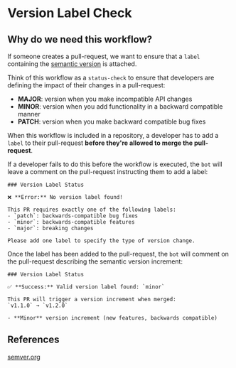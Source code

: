 # Version Label Check

## Why do we need this workflow?

If someone creates a pull-request, we want to ensure that a `label` containing the [semantic version]() is attached.

Think of this workflow as a `status-check` to ensure that developers are defining the impact of their changes in a pull-request:

- **MAJOR**: version when you make incompatible API changes
- **MINOR**: version when you add functionality in a backward compatible manner
- **PATCH**: version when you make backward compatible bug fixes

When this workflow is included in a repository, a developer has to add a `label` to their pull-request **before they're allowed to merge the pull-request**.

If a developer fails to do this before the workflow is executed, the `bot` will leave a comment on the pull-request instructing them to add a label:

```STDOUT
### Version Label Status

❌ **Error:** No version label found!

This PR requires exactly one of the following labels:
- `patch`: backwards-compatible bug fixes
- `minor`: backwards-compatible features
- `major`: breaking changes

Please add one label to specify the type of version change.
```

Once the label has been added to the pull-request, the `bot` will comment on the pull-request describing the semantic version increment:

```STDOUT
### Version Label Status

✅ **Success:** Valid version label found: `minor`

This PR will trigger a version increment when merged:
`v1.1.0` → `v1.2.0`

- **Minor** version increment (new features, backwards compatible)
```

## References

[semver.org](https://semver.org/)
